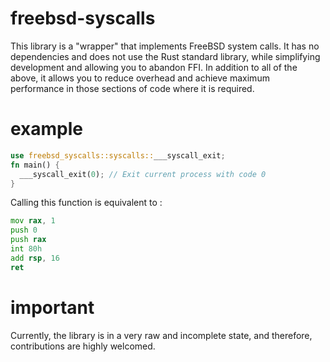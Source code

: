 # freebsd-syscalls
This library is a "wrapper" that implements FreeBSD system calls. It has no dependencies and does not use the Rust standard library, while simplifying development and allowing you to abandon FFI. In addition to all of the above, it allows you to reduce overhead and achieve maximum performance in those sections of code where it is required.

# example 


```rust
use freebsd_syscalls::syscalls::___syscall_exit;
fn main() {
  ___syscall_exit(0); // Exit current process with code 0 
}
```

Calling this function is equivalent to :

```asm
mov rax, 1 
push 0
push rax
int 80h 
add rsp, 16 
ret
```

# important

Currently, the library is in a very raw and incomplete state, and therefore, contributions are highly welcomed.
